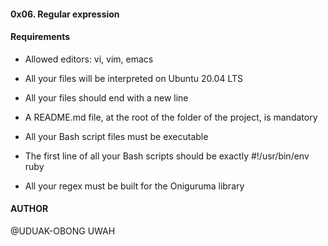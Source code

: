 #### 0x06. Regular expression

#### Requirements

* Allowed editors: vi, vim, emacs

* All your files will be interpreted on Ubuntu 20.04 LTS

* All your files should end with a new line

* A README.md file, at the root of the folder of the project, is mandatory

* All your Bash script files must be executable

* The first line of all your Bash scripts should be exactly #!/usr/bin/env ruby

* All your regex must be built for the Oniguruma library

#### AUTHOR 

@UDUAK-OBONG UWAH
